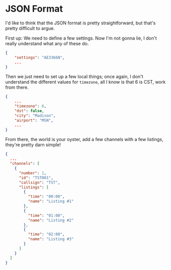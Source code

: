 # JSON Format

I'd like to think that the JSON format is pretty straightforward, but that's pretty
difficult to argue.

First up: We need to define a few settings. Now I'm not gonna lie, I don't really
understand what any of these do.

```json
{
    "settings": "AE3366N",
    ...
}
```

Then we just need to set up a few local things; once again, I don't understand the
different values for `timezone`, all I know is that 6 is CST, work from there.

```json
{
    ...
    "timezone": 6,
    "dst": false,
    "city": "Madison",
    "airport": "MSN",
    ...
}
```

From there, the world is your oyster, add a few channels with a few listings,
they're pretty darn simple!

```json
{
  ...
  "channels": [
    {
      "number": 1,
      "id": "TST001",
      "callsign": "TST",
      "listings": [
        {
          "time": "00:00",
          "name": "Listing #1"
        },
        {
          "time": "01:00",
          "name": "Listing #2"
        },
        {
          "time": "02:00",
          "name": "Listing #3"
        }
      ]
    }
  ]
}
```